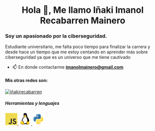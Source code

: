 <h1 align="center">Hola 👋, Me llamo Iñaki Imanol Recabarren Mainero</h1>

<h3 aling="center">Soy un apasionado por la ciberseguridad.</h3>

<p>Estudiante universitario, me falta poco tiempo para finalizar la carrera y desde hace un tiempo que me estoy centando en aprender más sobre ciberseguridad ya que es un universo que me tiene cautivado<p/>

- 📫 En donde contactarme **imanolmainero@gmail.com**

<h4 aling="left">Mis otras redes son:</h4>
<p aling="left">
<a href="https://linkedin.com/in/iñakirecabarren" target="blank"> <img align="center" src="https://raw.githusrc="https://raw.githubusercontent.com/rahuldkjain/github-profile-readme-generator/master/src/images/icons/Social/linked-in-alt.svg" alt="iñakirecabarren" height="30" width="40"> </a>
</p>

<h5 aling="left">Herramientas y lenguajes</h5>

<p aling="left"><a href="https://developer.mozilla.org/en-US/docs/Web/JavaScript "target="_blank" rel="noreferrer"> <img src="https://raw.githubusercontent.com/devicons/devicon/master/icons/javascript/javascript-original.svg" alt="javascript" width="40" height="40"/> </a> <a href="https://www.linux.org/" target="_blank" rel="noreferrer"> <img src="https://raw.githubusercontent.com/devicons/devicon/master/icons/linux/linux-original.svg" alt="linux" width="40" height="40"/> </a> <a href="https://www.python.org" target="_blank" rel="noreferrer"> <img src="https://raw.githubusercontent.com/devicons/devicon/master/icons/python/python-original.svg" alt="python" width="40" height="40"</a></p>
